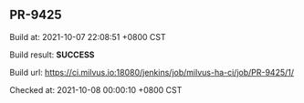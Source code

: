 <h2><a name="pr-9425" class="anchor" href="#pr-9425" rel="nofollow" aria-hidden="true"><span class="octicon octicon-link"></span></a>PR-9425</h2>

<p>Build at: 2021-10-07 22:08:51 +0800 CST</p>

<p>Build result: <strong>SUCCESS</strong></p>

<p>Build url: <a href="https://ci.milvus.io:18080/jenkins/job/milvus-ha-ci/job/PR-9425/1/" rel="nofollow">https://ci.milvus.io:18080/jenkins/job/milvus-ha-ci/job/PR-9425/1/</a></p>

<p>Checked at: 2021-10-08 00:00:10 +0800 CST</p>
